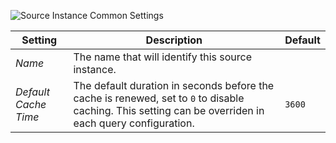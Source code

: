 ![Source Instance Common Settings](../assets/common-provider-settings.webp)

| Setting              | Description                                                                                                                                            | Default |
| -------------------- | ------------------------------------------------------------------------------------------------------------------------------------------------------ | ------- |
| _Name_               | The name that will identify this source instance.                                                                                                      |
| _Default Cache Time_ | The default duration in seconds before the cache is renewed, set to `0` to disable caching. This setting can be overriden in each query configuration. | `3600`  |
